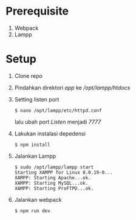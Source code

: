 # Prerequisite
1. Webpack
2. Lampp

# Setup
1. Clone repo
2. Pindahkan direktori *app* ke */opt/lampp/htdocs*
3. Setting listen port 
    ```
    $ nano /opt/lampp/etc/httpd.conf
    ```
    lalu ubah port *Listen* menjadi *7777*

4. Lakukan instalasi depedensi
    ```
    $ npm install
    ``` 
5. Jalankan Lampp
    ```
    $ sudo /opt/lampp/lampp start
    Starting XAMPP for Linux 8.0.19-0...
    XAMPP: Starting Apache...ok.
    XAMPP: Starting MySQL...ok.
    XAMPP: Starting ProFTPD...ok.
    ```
6. Jalankan webpack
    ```
    $ npm run dev
    ```